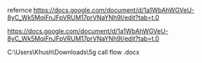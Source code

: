refernce 
https://docs.google.com/document/d/1a1WbAhWGVeU-8yC_Wk5MqiFnJFpVRUM17prVNaYNh9I/edit?tab=t.0

https://docs.google.com/document/d/1a1WbAhWGVeU-8yC_Wk5MqiFnJFpVRUM17prVNaYNh9I/edit?tab=t.0


C:\Users\Khush\Downloads\5g call flow .docx
